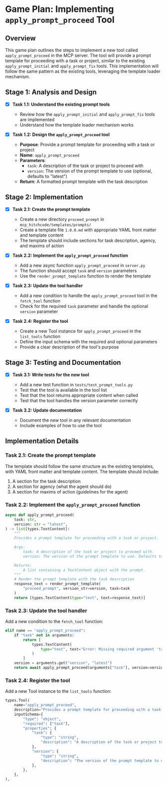 # Game Plan: Implementing `apply_prompt_proceed` Tool

## Overview
This game plan outlines the steps to implement a new tool called `apply_prompt_proceed` in the MCP server. The tool will provide a prompt template for proceeding with a task or project, similar to the existing `apply_prompt_initial` and `apply_prompt_fix` tools. This implementation will follow the same pattern as the existing tools, leveraging the template loader mechanism.

## Stage 1: Analysis and Design
- [x] **Task 1.1: Understand the existing prompt tools**
  - Review how the `apply_prompt_initial` and `apply_prompt_fix` tools are implemented
  - Understand how the template loader mechanism works
  
- [x] **Task 1.2: Design the `apply_prompt_proceed` tool**
  - **Purpose**: Provide a prompt template for proceeding with a task or project
  - **Name**: `apply_prompt_proceed`
  - **Parameters**:
    - `task`: A description of the task or project to proceed with
    - `version`: The version of the prompt template to use (optional, defaults to "latest")
  - **Return**: A formatted prompt template with the task description

## Stage 2: Implementation
- [x] **Task 2.1: Create the prompt template**
  - Create a new directory `proceed_prompt` in `mcp_hitchcode/templates/prompts/`
  - Create a template file `1.0.0.md` with appropriate YAML front matter and template content
  - The template should include sections for task description, agency, and maxims of action

- [x] **Task 2.2: Implement the `apply_prompt_proceed` function**
  - Add a new async function `apply_prompt_proceed` in `server.py`
  - The function should accept `task` and `version` parameters
  - Use the `render_prompt_template` function to render the template

- [x] **Task 2.3: Update the tool handler**
  - Add a new condition to handle the `apply_prompt_proceed` tool in the `fetch_tool` function
  - Check for the required `task` parameter and handle the optional `version` parameter

- [x] **Task 2.4: Register the tool**
  - Create a new Tool instance for `apply_prompt_proceed` in the `list_tools` function
  - Define the input schema with the required and optional parameters
  - Provide a clear description of the tool's purpose

## Stage 3: Testing and Documentation
- [x] **Task 3.1: Write tests for the new tool**
  - Add a new test function in `tests/test_prompt_tools.py`
  - Test that the tool is available in the tool list
  - Test that the tool returns appropriate content when called
  - Test that the tool handles the version parameter correctly

- [x] **Task 3.2: Update documentation**
  - Document the new tool in any relevant documentation
  - Include examples of how to use the tool

## Implementation Details

### Task 2.1: Create the prompt template
The template should follow the same structure as the existing templates, with YAML front matter and template content. The template should include:
1. A section for the task description
2. A section for agency (what the agent should do)
3. A section for maxims of action (guidelines for the agent)

### Task 2.2: Implement the `apply_prompt_proceed` function
```python
async def apply_prompt_proceed(
    task: str,
    version: str = "latest",
) -> list[types.TextContent]:
    """
    Provides a prompt template for proceeding with a task or project.

    Args:
        task: A description of the task or project to proceed with.
        version: The version of the prompt template to use. Defaults to "latest".

    Returns:
        A list containing a TextContent object with the prompt.
    """
    # Render the prompt template with the task description
    response_text = render_prompt_template(
        "proceed_prompt", version_str=version, task=task
    )
    return [types.TextContent(type="text", text=response_text)]
```

### Task 2.3: Update the tool handler
Add a new condition to the `fetch_tool` function:
```python
elif name == "apply_prompt_proceed":
    if "task" not in arguments:
        return [
            types.TextContent(
                type="text", text="Error: Missing required argument 'task'"
            )
        ]
    version = arguments.get("version", "latest")
    return await apply_prompt_proceed(arguments["task"], version=version)
```

### Task 2.4: Register the tool
Add a new Tool instance to the `list_tools` function:
```python
types.Tool(
    name="apply_prompt_proceed",
    description="Provides a prompt template for proceeding with a task or project",
    inputSchema={
        "type": "object",
        "required": ["task"],
        "properties": {
            "task": {
                "type": "string",
                "description": "A description of the task or project to proceed with",
            },
            "version": {
                "type": "string",
                "description": "The version of the prompt template to use (e.g., '1.0.0', '1.1.0', or 'latest')",
            },
        },
    },
), 